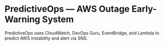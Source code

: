 # PredictiveOps — AWS Outage Early-Warning System
PredictiveOps uses CloudWatch, DevOps Guru, EventBridge, and Lambda to predict AWS instability and alert via SNS.
